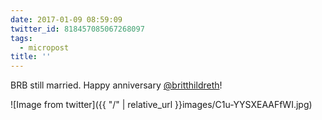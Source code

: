 ```yaml
---
date: 2017-01-09 08:59:09
twitter_id: 818457085067268097
tags:
  - micropost
title: ''
---
```


BRB still married. Happy anniversary [@britthildreth](https://twitter.com/britthildreth)!

![Image from twitter]({{ "/" | relative_url  }}images/C1u-YYSXEAAFfWI.jpg)
